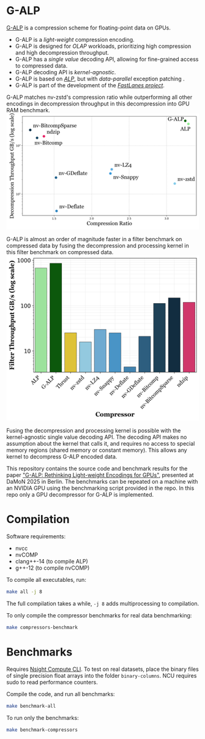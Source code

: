 # G-ALP

[G-ALP](https://azimafroozeh.org/assets/papers/g-alp.pdf) is a compression scheme for floating-point data on GPUs. 

- G-ALP is a *light-weight* compression encoding.
- G-ALP is designed for *OLAP* workloads, prioritizing high compression and high decompression throughput.
- G-ALP has a *single value* decoding API, allowing for fine-grained access to compressed data.
- G-ALP decoding API is *kernel-agnostic*.
- G-ALP is based on [*ALP*](https://github.com/cwida/ALP), but with *data-parallel* exception patching .
- G-ALP is part of the development of the [*FastLanes project*](https://github.com/cwida/FastLanes).

G-ALP matches nv-zstd's compression ratio while outperforming all other encodings in decompression throughput in this decompression into GPU RAM benchmark.
![Scatter chart showing compression on x-axis, decompression throughput on y-axis, for various compression schemes. G-ALP performs best in decompression throughput while attaining a high compression ratio.](./assets/decompression-throughput-scatter-chart.png)

G-ALP is almost an order of magnitude faster in a filter benchmark on compressed data by fusing the decompression and processing kernel in this filter benchmark on compressed data. 
![Bar chart filter throughput on y-axis, for various compression schemes. G-ALP performs best in decompression throughput as G-ALP fuses the decompression kernel with the data processing kernel.](./assets/filter-throughput-bar-chart.png)

Fusing the decompression and processing kernel is possible with the kernel-agnostic single value decoding API. The decoding API makes no assumption about the kernel that calls it, and requires no access to special memory regions (shared memory or constant memory). This allows any kernel to decompress G-ALP encoded data.

This repository contains the source code and benchmark results for the paper ["G-ALP: Rethinking Light-weight Encodings for GPUs"](https://azimafroozeh.org/assets/papers/g-alp.pdf), presented at DaMoN 2025 in Berlin. The benchmarks can be repeated on a machine with an NVIDIA GPU using the benchmarking script provided in the repo. In this repo only a GPU decompressor for G-ALP is implemented.

# Compilation

Software requirements:

- nvcc 
- nvCOMP  
- clang++-14 (to compile ALP)
- g++-12 (to compile nvCOMP)

To compile all executables, run:

```sh
make all -j 8
```

The full compilation takes a while, `-j 8` adds multiprocessing to compilation. 

To only compile the compressor benchmarks for real data benchmarking:
```sh
make compressors-benchmark
```

# Benchmarks

Requires [Nsight Compute CLI](https://docs.nvidia.com/nsight-compute/NsightComputeCli/index.html). To test on real datasets, place the binary files of single precision float arrays into the folder `binary-columns`.
NCU requires sudo to read performance counters.

Compile the code, and run all benchmarks:

```sh
make benchmark-all
```

To run only the benchmarks:

```sh
make benchmark-compressors
```
